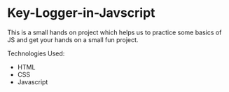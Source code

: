 # Key-Logger-in-Javscript
This is a small hands on project which helps us to practice some basics of JS and get your hands on a small fun project.

Technologies Used:
- HTML
- CSS
- Javascript
